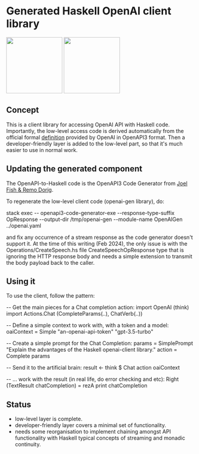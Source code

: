 # Generated Haskell OpenAI client library

<img src="https://w7.pngwing.com/pngs/126/435/png-transparent-openai-logo-tech-companies-thumbnail.png" style="width:150px">
<img src="https://w7.pngwing.com/pngs/202/480/png-transparent-haskell-hackathon-programming-language-idris-functional-programming-others-purple-angle-text-thumbnail.png" style="width:150px">

## Concept

This is a client library for accessing OpenAI API with Haskell code. Importantly, the low-level access code is derived automatically from the official formal [definition](https://github.com/openai/openai-openapi) provided by OpenAI in OpenAPI3 format. Then a developer-friendly layer is added to the low-level part, so that it's much easier to use in normal work.


## Updating the generated component

The OpenAPI-to-Haskell code is the OpenAPI3 Code Generator from [Joel Fish & Remo Dorig](https://hackage.haskell.org/package/openapi3-code-generator).

To regenerate the low-level client code (openai-gen library), do:

stack exec -- openapi3-code-generator-exe --response-type-suffix OpResponse --output-dir /tmp/openai-gen --module-name OpenAIGen ../openai.yaml

and fix any occurrence of a stream response as the code generator doesn't support it.
At the time of this writing (Feb 2024), the only issue is with the Operations/CreateSpeech.hs file CreateSpeechOpResponse type that is ignoring the HTTP response body and needs a simple extension to transmit the body payload back to the caller.


## Using it

To use the client, follow the pattern:

-- Get the main pieces for a Chat completion action:
import OpenAI (think)
import Actions.Chat (CompleteParams(..), ChatVerb(..))

-- Define a simple context to work with, with a token and a model:
oaiContext = Simple "an-openai-api-token" "gpt-3.5-turbo"

-- Create a simple prompt for the Chat Completion:
params = SimplePrompt "Explain the advantages of the Haskell openai-client library."
action = Complete params

-- Send it to the artificial brain:
result <- think $ Chat action oaiContext

-- ... work with the result (in real life, do error checking and etc):
Right (TextResult chatCompletion) = rezA
print chatCompletion

## Status
- low-level layer is complete.
- developer-friendly layer covers a minimal set of functionality.
- needs some reorganisation to implement chaining amongst API functionality with Haskell typical concepts of streaming and monadic continuity.
